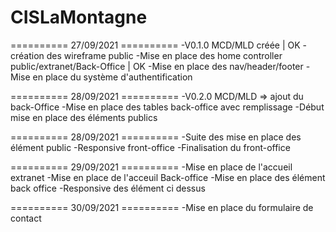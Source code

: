 # CISLaMontagne

========== 27/09/2021 ==========
-V0.1.0 MCD/MLD créée | OK
-création des wireframe public
-Mise en place des home controller public/extranet/Back-Office | OK
-Mise en place des nav/header/footer
-Mise en place du système d'authentification

========== 28/09/2021 ==========
-V0.2.0 MCD/MLD => ajout du back-Office
-Mise en place des tables back-office avec remplissage
-Début mise en place des éléments publics

========== 28/09/2021 ==========
-Suite des mise en place des élément public
-Responsive front-office
-Finalisation du front-office

========== 29/09/2021 ==========
-Mise en place de l'accueil extranet
-Mise en place de l'acceuil Back-office
-Mise en place des élément back office
-Responsive des élément ci dessus

========== 30/09/2021 ==========
-Mise en place du formulaire de contact

